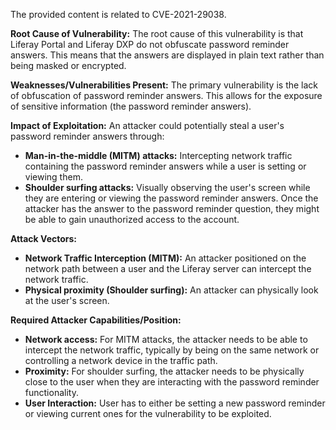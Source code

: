The provided content is related to CVE-2021-29038.

**Root Cause of Vulnerability:**
The root cause of this vulnerability is that Liferay Portal and Liferay DXP do not obfuscate password reminder answers. This means that the answers are displayed in plain text rather than being masked or encrypted.

**Weaknesses/Vulnerabilities Present:**
The primary vulnerability is the lack of obfuscation of password reminder answers. This allows for the exposure of sensitive information (the password reminder answers).

**Impact of Exploitation:**
An attacker could potentially steal a user's password reminder answers through:
*   **Man-in-the-middle (MITM) attacks:** Intercepting network traffic containing the password reminder answers while a user is setting or viewing them.
*   **Shoulder surfing attacks:** Visually observing the user's screen while they are entering or viewing the password reminder answers.
Once the attacker has the answer to the password reminder question, they might be able to gain unauthorized access to the account.

**Attack Vectors:**
*   **Network Traffic Interception (MITM):** An attacker positioned on the network path between a user and the Liferay server can intercept the network traffic.
*   **Physical proximity (Shoulder surfing):** An attacker can physically look at the user's screen.

**Required Attacker Capabilities/Position:**
*   **Network access:** For MITM attacks, the attacker needs to be able to intercept the network traffic, typically by being on the same network or controlling a network device in the traffic path.
*   **Proximity:** For shoulder surfing, the attacker needs to be physically close to the user when they are interacting with the password reminder functionality.
*  **User Interaction:** User has to either be setting a new password reminder or viewing current ones for the vulnerability to be exploited.